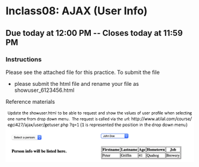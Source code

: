 # Inclass08: AJAX (User Info)

## Due today at 12:00 PM -- Closes today at 11:59 PM

### **Instructions**

Please see the attached file for this practice. To submit the file

- please submit the html file and rename your file as showuser_6123456.html

Reference materials

![problem](prob.png)
